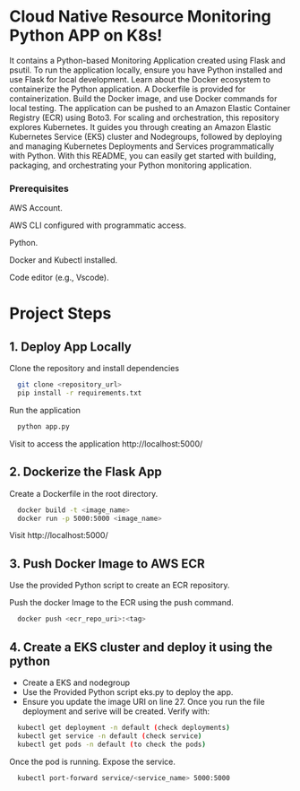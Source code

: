 
# Cloud Native Resource Monitoring Python APP on K8s!

It contains a Python-based Monitoring Application created using Flask and psutil. To run the application locally, ensure you have Python installed and use Flask for local development. Learn about the Docker ecosystem to containerize the Python application. A Dockerfile is provided for containerization. Build the Docker image, and use Docker commands for local testing. The application can be pushed to an Amazon Elastic Container Registry (ECR) using Boto3. For scaling and orchestration, this repository explores Kubernetes. It guides you through creating an Amazon Elastic Kubernetes Service (EKS) cluster and Nodegroups, followed by deploying and managing Kubernetes Deployments and Services programmatically with Python. With this README, you can easily get started with building, packaging, and orchestrating your Python monitoring application.


### Prerequisites
AWS Account.

AWS CLI configured with programmatic access.

Python.

Docker and Kubectl installed.

Code editor (e.g., Vscode).

# Project Steps


## 1. Deploy App Locally

Clone the repository and install dependencies

```bash
  git clone <repository_url> 
  pip install -r requirements.txt
```

Run the application
```bash
  python app.py  
```


Visit to access the application http://localhost:5000/

## 2. Dockerize the Flask App

Create a Dockerfile in the root directory.

```bash
  docker build -t <image_name>
  docker run -p 5000:5000 <image_name>
```
Visit http://localhost:5000/

## 3. Push Docker Image to AWS ECR
Use the provided Python script to create an ECR repository.

Push the docker Image to the ECR using the push command.
```bash
  docker push <ecr_repo_uri>:<tag>  
```

## 4. Create a EKS cluster and deploy it using the python
- Create a EKS and nodegroup
- Use the Provided Python script eks.py to deploy the app.
- Ensure you update the image URI on line 27.
Once you run the file deployment and serive will be created.
Verify with:
```bash
  kubectl get deployment -n default (check deployments)
  kubectl get service -n default (check service)
  kubectl get pods -n default (to check the pods)
```
Once the pod is running. Expose the service.
```bash
  kubectl port-forward service/<service_name> 5000:5000  
```


